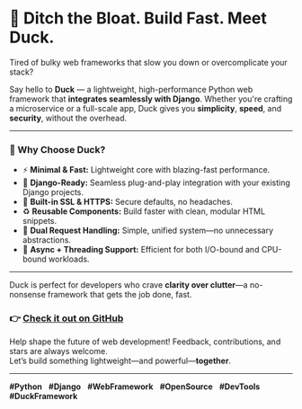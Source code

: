 # 🚀 **Ditch the Bloat. Build Fast. Meet Duck.**

Tired of bulky web frameworks that slow you down or overcomplicate your stack?

Say hello to **Duck** — a lightweight, high-performance Python web framework that **integrates seamlessly with Django**. Whether you're crafting a microservice or a full-scale app, Duck gives you **simplicity**, **speed**, and **security**, without the overhead.

---

### 🦆 Why Choose Duck?

- ⚡ **Minimal & Fast:** Lightweight core with blazing-fast performance.  
- 🔌 **Django-Ready:** Seamless plug-and-play integration with your existing Django projects.  
- 🔐 **Built-in SSL & HTTPS:** Secure defaults, no headaches.  
- ♻️ **Reusable Components:** Build faster with clean, modular HTML snippets.  
- 🔁 **Dual Request Handling:** Simple, unified system—no unnecessary abstractions.  
- 🚀 **Async + Threading Support:** Efficient for both I/O-bound and CPU-bound workloads.

---

Duck is perfect for developers who crave **clarity over clutter**—a no-nonsense framework that gets the job done, fast.

### 👉 [Check it out on GitHub](https://github.com/digreatbrian/duck)

Help shape the future of web development! Feedback, contributions, and stars are always welcome.  
Let’s build something lightweight—and powerful—**together**.

---

**#Python** &nbsp; **#Django** &nbsp; **#WebFramework** &nbsp; **#OpenSource** &nbsp; **#DevTools** &nbsp; **#DuckFramework**

